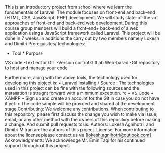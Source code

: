 This is an introductory project from school where we learn the fundamentals of Laravel. The module focuses on front-end and back-end (HTML, CSS, JavaScript, PHP) development. We will study state-of-the-art approaches of front-end and back-end web development. During this course group members will build a front-end+ back-end of a web application using a JavaScript framework called Laravel.
This project will be done in 7 weeks. in additions the carry out by two members namely Lokesh and Dimitri
Prerequisites/ technologies:
  * Tool                                             * Purpose

VS code -Text editor
GIT -Version control
GitLab Web-based -Git repository to host and manage your code

Furthermore, along with the above tools, the technology used for developing this project is:
•	Laravel
Installing / Source :
The technologies used in this project can be fine with the following sources and the installation is straight forward with a minimum exception. *c
•	VS Code
•	XAMPP
•	Sign up and create an account for the Git in case you do not have it yet.
•	The code sample will be provided and shared at the development stage
Contributing:
We welcome any contributions. When contributing to this repository, please first discuss the change you wish to make via issue, email, or any other method with the owners of this repository before making a change. And submit pull requests to us.
Authors:
Lokesh Agnihotri, and Dimitri Mitran are the authors of this project.
License:
For more information about the license please contact us via [lokesh.agnihotri@outlook.com]
Acknowledgments:
We acknowledge Mr. Emin Taqi for his continued support throughout this project.

